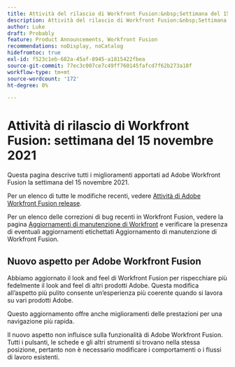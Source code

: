 ```yaml
---
title: Attività del rilascio di Workfront Fusion:&nbsp;Settimana del 15 novembre 2021
description: Attività del rilascio di Workfront Fusion:&nbsp;Settimana del 15 novembre 2021
author: Luke
draft: Probably
feature: Product Announcements, Workfront Fusion
recommendations: noDisplay, noCatalog
hidefromtoc: true
exl-id: f523c1eb-682a-45af-8945-a1815422fbea
source-git-commit: 77ec3c007ce7c49ff760145fafcd7f62b273a18f
workflow-type: tm+mt
source-wordcount: '172'
ht-degree: 0%

---
```


# Attività di rilascio di Workfront Fusion: settimana del 15 novembre 2021

Questa pagina descrive tutti i miglioramenti apportati ad Adobe Workfront Fusion la settimana del 15 novembre 2021.

Per un elenco di tutte le modifiche recenti, vedere [Attività di Adobe Workfront Fusion release](/help/workfront-fusion/fusion-product-releases/fusion-release-activity.md).

Per un elenco delle correzioni di bug recenti in Workfront Fusion, vedere la pagina [Aggiornamenti di manutenzione di Workfront](https://experienceleague.adobe.com/docs/workfront-known-issues/releases/current-updates.html) e verificare la presenza di eventuali aggiornamenti etichettati Aggiornamento di manutenzione di Workfront Fusion.

## Nuovo aspetto per Adobe Workfront Fusion

Abbiamo aggiornato il look and feel di Workfront Fusion per rispecchiare più fedelmente il look and feel di altri prodotti Adobe. Questa modifica all’aspetto più pulito consente un’esperienza più coerente quando si lavora su vari prodotti Adobe.

Questo aggiornamento offre anche miglioramenti delle prestazioni per una navigazione più rapida.

Il nuovo aspetto non influisce sulla funzionalità di Adobe Workfront Fusion. Tutti i pulsanti, le schede e gli altri strumenti si trovano nella stessa posizione, pertanto non è necessario modificare i comportamenti o i flussi di lavoro esistenti.
